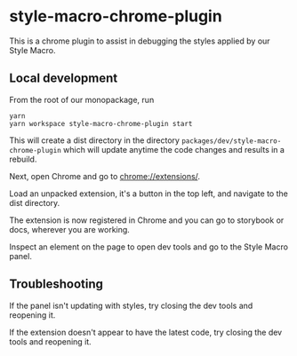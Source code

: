 # style-macro-chrome-plugin

This is a chrome plugin to assist in debugging the styles applied by our Style Macro.

## Local development

From the root of our monopackage, run

```
yarn
yarn workspace style-macro-chrome-plugin start
```

This will create a dist directory in the directory `packages/dev/style-macro-chrome-plugin` which will update anytime the code changes and results in a rebuild.

Next, open Chrome and go to [chrome://extensions/](chrome://extensions/).

Load an unpacked extension, it's a button in the top left, and navigate to the dist directory.

The extension is now registered in Chrome and you can go to storybook or docs, wherever you are working.

Inspect an element on the page to open dev tools and go to the Style Macro panel.

## Troubleshooting

If the panel isn't updating with styles, try closing the dev tools and reopening it.

If the extension doesn't appear to have the latest code, try closing the dev tools and reopening it.
